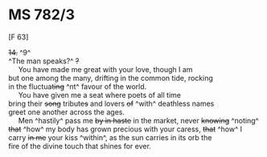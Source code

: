 # MS 782/3

[F 63]

~~14.~~ ^9^ \
^The man speaks?^ ~~?~~ \
&nbsp;&nbsp;&nbsp;&nbsp;&nbsp;You have made me great with your love, though I am \
but one among the many, drifting in the common tide, rocking \
in the fluctua~~ting~~ ^nt^ favour of the world. \
&nbsp;&nbsp;&nbsp;&nbsp;&nbsp;You have given me a seat where poets of all time \
bring their ~~song~~ tribute~~s~~ and lovers ~~of~~ ^with^ deathless names \
greet one another across the ages. \
&nbsp;&nbsp;&nbsp;&nbsp;&nbsp;Men ^hastily^ pass me ~~by in haste~~ in the market,  never ~~knowing~~ ^noting^ \
~~that~~ ^how^ my body has grown precious with your caress, ~~that~~ ^how^ I \
carry ~~in me~~ your kiss ^within^, as the sun carries in its orb the \
fire of the divine touch that shines for ever. 
